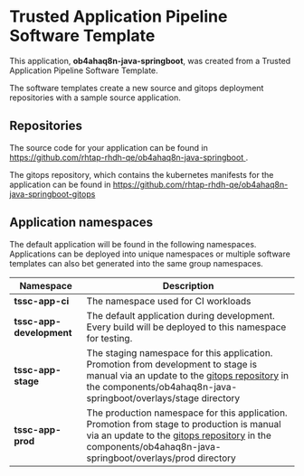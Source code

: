 # Trusted Application Pipeline Software Template

This application, **ob4ahaq8n-java-springboot**, was created from a Trusted Application Pipeline Software Template.

The software templates create a new source and gitops deployment repositories with a sample source application. 

## Repositories

The source code for your application can be found in [https://github.com/rhtap-rhdh-qe/ob4ahaq8n-java-springboot ](https://github.com/rhtap-rhdh-qe/ob4ahaq8n-java-springboot ).
 
The gitops repository, which contains the kubernetes manifests for the application can be found in 
[https://github.com/rhtap-rhdh-qe/ob4ahaq8n-java-springboot-gitops ](https://github.com/rhtap-rhdh-qe/ob4ahaq8n-java-springboot-gitops ) 

## Application namespaces 

The default application will be found in the following namespaces. Applications can be deployed into unique namespaces or multiple software templates can also bet generated into the same group namespaces.  

|  Namespace   |  Description   |  
| -------- | -------- |
| **tssc-app-ci** | The namespace used for CI workloads |
| **tssc-app-development** | The default application during development. Every build will be deployed to this namespace for testing. |
| **tssc-app-stage** | The staging namespace for this application. Promotion from development to stage is manual via an update to the [gitops repository](https://github.com/rhtap-rhdh-qe/ob4ahaq8n-java-springboot-gitops ) in the components/ob4ahaq8n-java-springboot/overlays/stage directory |
| **tssc-app-prod** | The production namespace for this application. Promotion from stage to production is manual via an update to the [gitops repository](https://github.com/rhtap-rhdh-qe/ob4ahaq8n-java-springboot-gitops ) in the components/ob4ahaq8n-java-springboot/overlays/prod directory |